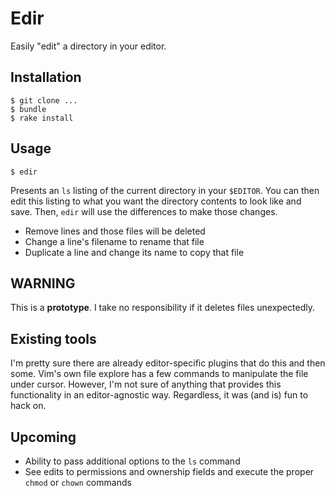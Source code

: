 # Edir

Easily "edit" a directory in your editor.

## Installation

~~~
$ git clone ...
$ bundle
$ rake install
~~~

## Usage

~~~
$ edir
~~~

Presents an `ls` listing of the current directory in your `$EDITOR`. You 
can then edit this listing to what you want the directory contents to 
look like and save. Then, `edir` will use the differences to make those 
changes.

* Remove lines and those files will be deleted
* Change a line's filename to rename that file
* Duplicate a line and change its name to copy that file

## WARNING

This is a **prototype**. I take no responsibility if it deletes files 
unexpectedly.

## Existing tools

I'm pretty sure there are already editor-specific plugins that do this 
and then some. Vim's own file explore has a few commands to manipulate 
the file under cursor. However, I'm not sure of anything that provides 
this functionality in an editor-agnostic way. Regardless, it was (and 
is) fun to hack on.

## Upcoming

* Ability to pass additional options to the `ls` command
* See edits to permissions and ownership fields and execute the proper 
  `chmod` or `chown` commands
